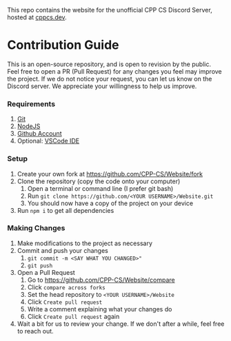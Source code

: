 This repo contains the website for the unofficial CPP CS Discord Server, hosted at [cppcs.dev](https://cppcs.dev/).

# Contribution Guide

This is an open-source repository, and is open to revision by the public. Feel free to open a PR (Pull Request) for any changes you feel may improve the project. If we do not notice your request, you can let us know on the Discord server. We appreciate your willingness to help us improve.

### Requirements

1. [Git](https://git-scm.com/book/en/v2/Getting-Started-Installing-Git)
2. [NodeJS](https://nodejs.org/en/download)
3. [Github Account](https://github.com/join)
4. Optional: [VSCode IDE](https://code.visualstudio.com/download)

### Setup

1. Create your own fork at https://github.com/CPP-CS/Website/fork
2. Clone the repository (copy the code onto your computer)
   1. Open a terminal or command line (I prefer git bash)
   2. Run `git clone https://github.com/<YOUR USERNAME>/Website.git`
   3. You should now have a copy of the project on your device
3. Run `npm i` to get all dependencies

### Making Changes

1. Make modifications to the project as necessary
2. Commit and push your changes
   1. `git commit -m <SAY WHAT YOU CHANGED>"`
   2. `git push`
3. Open a Pull Request
   1. Go to https://github.com/CPP-CS/Website/compare
   2. Click `compare across forks`
   3. Set the head repository to `<YOUR USERNAME>/Website`
   4. Click `Create pull request`
   5. Write a comment explaining what your changes do
   6. Click `Create pull request` again
4. Wait a bit for us to review your change. If we don't after a while, feel free to reach out.
